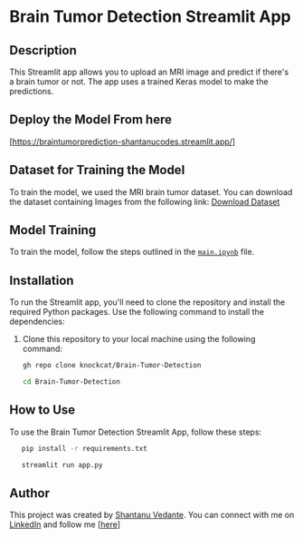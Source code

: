 # Brain Tumor Detection Streamlit App 

## Description
This Streamlit app allows you to upload an MRI image and predict if there's a brain tumor or not. The app uses a trained Keras model to make the predictions.

## Deploy the Model From here
[https://braintumorprediction-shantanucodes.streamlit.app/]

## Dataset for Training the Model
To train the model, we used the MRI brain tumor dataset. You can download the dataset containing Images from the following link:
[Download Dataset](https://drive.google.com/drive/folders/17WSYUf4B3Msd17lBpepwZmn_06WWVNkM?usp=drive_link)

## Model Training
To train the model, follow the steps outlined in the [`main.ipynb`](main.ipynb) file.

## Installation
To run the Streamlit app, you'll need to clone the repository and install the required Python packages. Use the following command to install the dependencies:

1. Clone this repository to your local machine using the following command:

   ```bash
   gh repo clone knockcat/Brain-Tumor-Detection

   cd Brain-Tumor-Detection

## How to Use
To use the Brain Tumor Detection Streamlit App, follow these steps:
```bash
   pip install -r requirements.txt

   streamlit run app.py
```
## Author

This project was created by [Shantanu Vedante](https://github.com/coderx0319/). You can connect with me on [LinkedIn](https://www.linkedin.com/in/shantanuvedante23/) and follow me [[here](https://github.com/coderx0319)]


